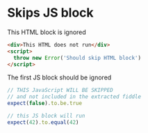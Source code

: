 # Skips JS block

<!-- fiddle Two JS blocks -->

This HTML block is ignored

```html skip
<div>This HTML does not run</div>
<script>
  throw new Error('Should skip HTML block')
</script>
```

The first JS block should be ignored

```js skip
// THIS JavaScript WILL BE SKIPPED
// and not included in the extracted fiddle
expect(false).to.be.true
```

```js
// this JS block will run
expect(42).to.equal(42)
```

<!-- fiddle.end -->
